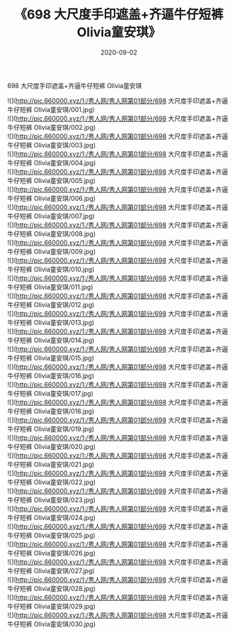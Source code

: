 ﻿---
layout: post
title:  《698 大尺度手印遮盖+齐逼牛仔短裤 Olivia童安琪》
date:   2020-09-02
img: http://pic.660000.xyz/1:/秀人网/秀人网第01部分/698 大尺度手印遮盖+齐逼牛仔短裤 Olivia童安琪/000.jpg
categories: [美女, 清纯, 唯美]
---

698 大尺度手印遮盖+齐逼牛仔短裤 Olivia童安琪

  ![](http://pic.660000.xyz/1:/秀人网/秀人网第01部分/698 大尺度手印遮盖+齐逼牛仔短裤 Olivia童安琪/001.jpg) <br> ![](http://pic.660000.xyz/1:/秀人网/秀人网第01部分/698 大尺度手印遮盖+齐逼牛仔短裤 Olivia童安琪/002.jpg) <br> ![](http://pic.660000.xyz/1:/秀人网/秀人网第01部分/698 大尺度手印遮盖+齐逼牛仔短裤 Olivia童安琪/003.jpg) <br> ![](http://pic.660000.xyz/1:/秀人网/秀人网第01部分/698 大尺度手印遮盖+齐逼牛仔短裤 Olivia童安琪/004.jpg) <br> ![](http://pic.660000.xyz/1:/秀人网/秀人网第01部分/698 大尺度手印遮盖+齐逼牛仔短裤 Olivia童安琪/005.jpg) <br> ![](http://pic.660000.xyz/1:/秀人网/秀人网第01部分/698 大尺度手印遮盖+齐逼牛仔短裤 Olivia童安琪/006.jpg) <br> ![](http://pic.660000.xyz/1:/秀人网/秀人网第01部分/698 大尺度手印遮盖+齐逼牛仔短裤 Olivia童安琪/007.jpg) <br> ![](http://pic.660000.xyz/1:/秀人网/秀人网第01部分/698 大尺度手印遮盖+齐逼牛仔短裤 Olivia童安琪/008.jpg) <br> ![](http://pic.660000.xyz/1:/秀人网/秀人网第01部分/698 大尺度手印遮盖+齐逼牛仔短裤 Olivia童安琪/009.jpg) <br> ![](http://pic.660000.xyz/1:/秀人网/秀人网第01部分/698 大尺度手印遮盖+齐逼牛仔短裤 Olivia童安琪/010.jpg) <br> ![](http://pic.660000.xyz/1:/秀人网/秀人网第01部分/698 大尺度手印遮盖+齐逼牛仔短裤 Olivia童安琪/011.jpg) <br> ![](http://pic.660000.xyz/1:/秀人网/秀人网第01部分/698 大尺度手印遮盖+齐逼牛仔短裤 Olivia童安琪/012.jpg) <br> ![](http://pic.660000.xyz/1:/秀人网/秀人网第01部分/698 大尺度手印遮盖+齐逼牛仔短裤 Olivia童安琪/013.jpg) <br> ![](http://pic.660000.xyz/1:/秀人网/秀人网第01部分/698 大尺度手印遮盖+齐逼牛仔短裤 Olivia童安琪/014.jpg) <br> ![](http://pic.660000.xyz/1:/秀人网/秀人网第01部分/698 大尺度手印遮盖+齐逼牛仔短裤 Olivia童安琪/015.jpg) <br> ![](http://pic.660000.xyz/1:/秀人网/秀人网第01部分/698 大尺度手印遮盖+齐逼牛仔短裤 Olivia童安琪/016.jpg) <br> ![](http://pic.660000.xyz/1:/秀人网/秀人网第01部分/698 大尺度手印遮盖+齐逼牛仔短裤 Olivia童安琪/017.jpg) <br> ![](http://pic.660000.xyz/1:/秀人网/秀人网第01部分/698 大尺度手印遮盖+齐逼牛仔短裤 Olivia童安琪/018.jpg) <br> ![](http://pic.660000.xyz/1:/秀人网/秀人网第01部分/698 大尺度手印遮盖+齐逼牛仔短裤 Olivia童安琪/019.jpg) <br> ![](http://pic.660000.xyz/1:/秀人网/秀人网第01部分/698 大尺度手印遮盖+齐逼牛仔短裤 Olivia童安琪/020.jpg) <br> ![](http://pic.660000.xyz/1:/秀人网/秀人网第01部分/698 大尺度手印遮盖+齐逼牛仔短裤 Olivia童安琪/021.jpg) <br> ![](http://pic.660000.xyz/1:/秀人网/秀人网第01部分/698 大尺度手印遮盖+齐逼牛仔短裤 Olivia童安琪/022.jpg) <br> ![](http://pic.660000.xyz/1:/秀人网/秀人网第01部分/698 大尺度手印遮盖+齐逼牛仔短裤 Olivia童安琪/023.jpg) <br> ![](http://pic.660000.xyz/1:/秀人网/秀人网第01部分/698 大尺度手印遮盖+齐逼牛仔短裤 Olivia童安琪/024.jpg) <br> ![](http://pic.660000.xyz/1:/秀人网/秀人网第01部分/698 大尺度手印遮盖+齐逼牛仔短裤 Olivia童安琪/025.jpg) <br> ![](http://pic.660000.xyz/1:/秀人网/秀人网第01部分/698 大尺度手印遮盖+齐逼牛仔短裤 Olivia童安琪/026.jpg) <br> ![](http://pic.660000.xyz/1:/秀人网/秀人网第01部分/698 大尺度手印遮盖+齐逼牛仔短裤 Olivia童安琪/027.jpg) <br> ![](http://pic.660000.xyz/1:/秀人网/秀人网第01部分/698 大尺度手印遮盖+齐逼牛仔短裤 Olivia童安琪/028.jpg) <br> ![](http://pic.660000.xyz/1:/秀人网/秀人网第01部分/698 大尺度手印遮盖+齐逼牛仔短裤 Olivia童安琪/029.jpg) <br> ![](http://pic.660000.xyz/1:/秀人网/秀人网第01部分/698 大尺度手印遮盖+齐逼牛仔短裤 Olivia童安琪/030.jpg) <br>